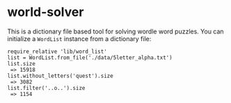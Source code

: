 # world-solver

This is a dictionary file based tool for solving wordle word puzzles.  You can initialize a `WordList` instance from a dictionary file:

```
require_relative 'lib/word_list'
list = WordList.from_file('./data/5letter_alpha.txt')
list.size
 => 15918
list.without_letters('quest').size
 => 3082
list.filter('..o..').size
 => 1154
